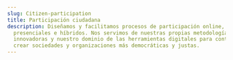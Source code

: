 ```yaml
---
slug: Citizen-participation
title: P﻿articipación ciudadana
description: Diseñamos y facilitamos procesos de participación online,
  presenciales e híbridos. Nos servimos de nuestras propias metodologías
  innovadoras y nuestro dominio de las herramientas digitales para contribuir a
  crear sociedades y organizaciones más democráticas y justas.
---
```

